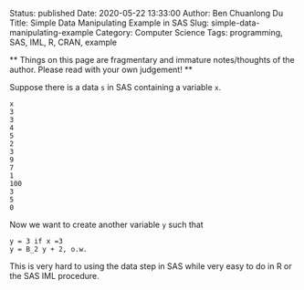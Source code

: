 Status: published
Date: 2020-05-22 13:33:00
Author: Ben Chuanlong Du
Title: Simple Data Manipulating Example in SAS
Slug: simple-data-manipulating-example
Category: Computer Science
Tags: programming, SAS, IML, R, CRAN, example

**
Things on this page are
fragmentary and immature notes/thoughts of the author.
Please read with your own judgement!
**

Suppose there is a data `s` in SAS containing a variable `x`.

    x
    3
    3
    4
    5
    2
    3
    9
    7
    1
    100
    3
    5
    0

Now we want to create another variable `y` such that

    y = 3 if x =3
    y = B_2 y + 2, o.w.


This is very hard to using the data step in SAS 
while very easy to do in R or the SAS IML procedure.
